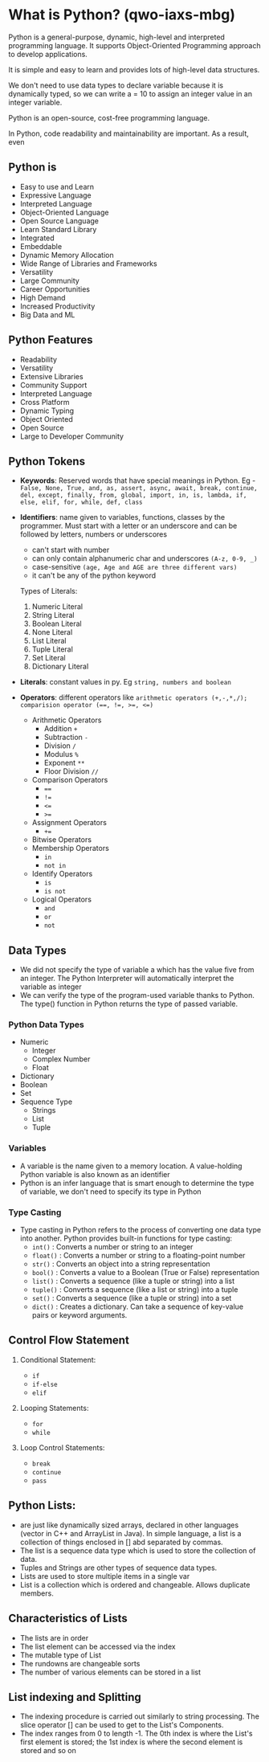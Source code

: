# What is Python? (qwo-iaxs-mbg)

Python is a general-purpose, dynamic, high-level and interpreted programming
language. It supports Object-Oriented Programming approach to develop
applications.

It is simple and easy to learn and provides lots of high-level data structures.

We don't need to use data types to declare variable because it is dynamically
typed, so we can write a = 10 to assign an integer value in an integer
variable.

Python is an open-source, cost-free programming language.

In Python, code readability and maintainability are important. As a result, even

## Python is

- Easy to use and Learn
- Expressive Language
- Interpreted Language
- Object-Oriented Language
- Open Source Language
- Learn Standard Library
- Integrated
- Embeddable
- Dynamic Memory Allocation
- Wide Range of Libraries and Frameworks
- Versatility
- Large Community
- Career Opportunities
- High Demand
- Increased Productivity
- Big Data and ML

## Python Features

- Readability
- Versatility
- Extensive Libraries
- Community Support
- Interpreted Language
- Cross Platform
- Dynamic Typing
- Object Oriented
- Open Source
- Large to Developer Community

## Python Tokens

- **Keywords**: Reserved words that have special meanings in Python. Eg -
  `False, None, True, and, as, assert, async, await, break, continue, del, except, finally, from, global, import, in, is, lambda, if, else, elif, for, while, def, class`
- **Identifiers**: name given to variables, functions, classes by the
  programmer. Must start with a letter or an underscore and can be followed by
  letters, numbers or underscores

  - can't start with number
  - can only contain alphanumeric char and underscores `(A-z, 0-9, _)`
  - case-sensitive `(age, Age and AGE are three different vars)`
  - it can't be any of the python keyword

  Types of Literals:

  1. Numeric Literal
  2. String Literal
  3. Boolean Literal
  4. None Literal
  5. List Literal
  6. Tuple Literal
  7. Set Literal
  8. Dictionary Literal

- **Literals**: constant values in py. Eg `string, numbers and boolean`
- **Operators**: different operators like
  `arithmetic operators (+,-,*,/); comparision operator (==, !=, >=, <=)`
  - Arithmetic Operators
    - Addition `+`
    - Subtraction `-`
    - Division `/`
    - Modulus `%`
    - Exponent `**`
    - Floor Division `//`
  - Comparison Operators
    - `==`
    - `!=`
    - `<=`
    - `>=`
  - Assignment Operators
    - `+=`
  - Bitwise Operators
  - Membership Operators
    - `in`
    - `not in`
  - Identify Operators
    - `is`
    - `is not`
  - Logical Operators
    - `and`
    - `or`
    - `not`

## Data Types

- We did not specify the type of variable a which has the value five from an
  integer. The Python Interpreter will automatically interpret the variable as
  integer
- We can verify the type of the program-used variable thanks to Python. The
  type() function in Python returns the type of passed variable.

### Python Data Types

- Numeric
  - Integer
  - Complex Number
  - Float
- Dictionary
- Boolean
- Set
- Sequence Type
  - Strings
  - List
  - Tuple

### Variables

- A variable is the name given to a memory location. A value-holding Python
  variable is also known as an identifier
- Python is an infer language that is smart enough to determine the type of
  variable, we don't need to specify its type in Python

### Type Casting

- Type casting in Python refers to the process of converting one data type into
  another. Python provides built-in functions for type casting:
  - `int()` : Converts a number or string to an integer
  - `float()` : Converts a number or string to a floating-point number
  - `str()` : Converts an object into a string representation
  - `bool()` : Converts a value to a Boolean (True or False) representation
  - `list()` : Converts a sequence (like a tuple or string) into a list
  - `tuple()` : Converts a sequence (like a list or string) into a tuple
  - `set()` : Converts a sequence (like a tuple or string) into a set
  - `dict()` : Creates a dictionary. Can take a sequence of key-value pairs or
    keyword arguments.

## Control Flow Statement

1. Conditional Statement:

   - `if`
   - `if-else`
   - `elif`

2. Looping Statements:

   - `for`
   - `while`

3. Loop Control Statements:
   - `break`
   - `continue`
   - `pass`

## Python Lists:
  - are just like dynamically sized arrays, declared in other languages (vector in C++ and ArrayList in Java). In simple language, a list is a collection of things enclosed in [] abd separated by commas.
  - The list is a sequence data type which is used to store the collection of data.
  - Tuples and Strings are other types of sequence data types.
  - Lists are used to store multiple items in a single var
  - List is a collection which is ordered and changeable. Allows duplicate members.

## Characteristics of Lists
  - The lists are in order
  - The list element can be accessed via the index
  - The mutable type of List
  - The rundowns are changeable sorts
  - The number of various elements can be stored in a list

## List indexing and Splitting
  - The indexing procedure is carried out similarly to string processing. The slice operator [] can be used to get to the List's Components.
  - The index ranges from 0 to length -1. The 0th index is where the List's first element is stored; the 1st index is where the second element is stored and so on

